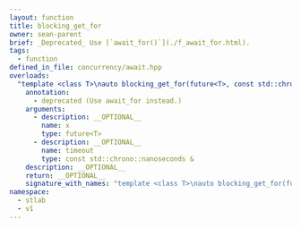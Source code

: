 ```yaml
---
layout: function
title: blocking_get_for
owner: sean-parent
brief: _Deprecated_ Use [`await_for()`](./f_await_for.html).
tags:
  - function
defined_in_file: concurrency/await.hpp
overloads:
  "template <class T>\nauto blocking_get_for(future<T>, const std::chrono::nanoseconds &) -> future<T>":
    annotation:
      - deprecated (Use await_for instead.)
    arguments:
      - description: __OPTIONAL__
        name: x
        type: future<T>
      - description: __OPTIONAL__
        name: timeout
        type: const std::chrono::nanoseconds &
    description: __OPTIONAL__
    return: __OPTIONAL__
    signature_with_names: "template <class T>\nauto blocking_get_for(future<T> x, const std::chrono::nanoseconds & timeout) -> future<T>"
namespace:
  - stlab
  - v1
---
```

